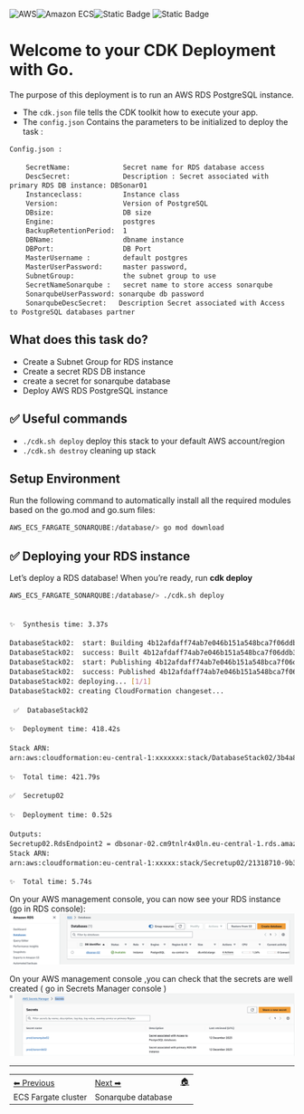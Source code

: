 ![AWS](https://img.shields.io/badge/AWS-%23FF9900.svg?style=for-the-badge&logo=amazon-aws&logoColor=white)![Amazon ECS](https://img.shields.io/static/v1?style=for-the-badge&message=Amazon+ECS&color=222222&logo=Amazon+ECS&logoColor=FF9900&label=)![Static Badge](https://img.shields.io/badge/Go-v1.21-blue:) ![Static Badge](https://img.shields.io/badge/AWS_CDK-v2.115.0-blue:)


# Welcome to your CDK Deployment with Go.

The purpose of this deployment is to run an AWS RDS PostgreSQL instance.


* The `cdk.json` file tells the CDK toolkit how to execute your app.
* The `config.json` Contains the parameters to be initialized to deploy the task :
```
Config.json :

    SecretName:             Secret name for RDS database access
	DescSecret:	            Description : Secret associated with primary RDS DB instance: DBSonar01
	Instanceclass:          Instance class
	Version:		        Version of PostgreSQL
	DBsize:			        DB size
	Engine:                 postgres
	BackupRetentionPeriod:  1
	DBName:                 dbname instance
	DBPort:                 DB Port
	MasterUsername :        default postgres
	MasterUserPassword:     master password,
	SubnetGroup:            the subnet group to use
	SecretNameSonarqube :   secret name to store access sonarqube
	SonarqubeUserPassword: sonarqube db password
	SonarqubeDescSecret:   Description Secret associated with Access to PostgreSQL databases partner
```    


## What does this task do?

- Create a Subnet Group for RDS instance
- Create a secret RDS DB instance
- create a secret for sonarqube database
- Deploy AWS RDS PostgreSQL instance

## ✅ Useful commands

 * `./cdk.sh deploy`      deploy this stack to your default AWS account/region
 * `./cdk.sh destroy`     cleaning up stack

## Setup Environment

Run the following command to automatically install all the required modules based on the go.mod and go.sum files:

```bash
AWS_ECS_FARGATE_SONARQUBE:/database/> go mod download

```
## ✅ Deploying your RDS instance

Let’s deploy a RDS database! When you’re ready, run **cdk deploy**

```bash
AWS_ECS_FARGATE_SONARQUBE:/database/> ./cdk.sh deploy


✨  Synthesis time: 3.37s

DatabaseStack02:  start: Building 4b12afdaff74ab7e046b151a548bca7f06ddb3b50e3a055d13c2e305ea43e48d:xxxxx-eu-central-1
DatabaseStack02:  success: Built 4b12afdaff74ab7e046b151a548bca7f06ddb3b50e3a055d13c2e305ea43e48d:xxxxx-eu-central-1
DatabaseStack02:  start: Publishing 4b12afdaff74ab7e046b151a548bca7f06ddb3b50e3a055d13c2e305ea43e48d:xxxxx-eu-central-1
DatabaseStack02:  success: Published 4b12afdaff74ab7e046b151a548bca7f06ddb3b50e3a055d13c2e305ea43e48d:xxxxx-eu-central-1
DatabaseStack02: deploying... [1/1]
DatabaseStack02: creating CloudFormation changeset...

 ✅  DatabaseStack02

✨  Deployment time: 418.42s

Stack ARN:
arn:aws:cloudformation:eu-central-1:xxxxxxx:stack/DatabaseStack02/3b4a8020-9883-11ee-94bb-028fc9ed33d3

✨  Total time: 421.79s

✅  Secretup02 

✨  Deployment time: 0.52s

Outputs:
Secretup02.RdsEndpoint2 = dbsonar-02.cm9tnlr4x0ln.eu-central-1.rds.amazonaws.com
Stack ARN:
arn:aws:cloudformation:eu-central-1:xxxxx:stack/Secretup02/21318710-9b35-11ee-8f9e-0af589c66851

✨  Total time: 5.74s

```

On your AWS management console, you can now see your RDS instance (go in RDS console):
![repo](images/rds.png)

On your AWS management console ,you can check that the secrets are well created ( go in Secrets Manager console )
![repo](images/secret.png)

-----
<table>
<tr style="border: 0px transparent">
	<td style="border: 0px transparent"> <a href="../ecs/README.md" title="Creating ECS Fargate cluster">⬅ Previous</a></td><td style="border: 0px transparent"><a href="../createdb/README.md" title="Creating a sonarqube database">Next ➡</a></td><td style="border: 0px transparent"><a href="../README.md" title="home">🏠</a></td>
</tr>
<tr style="border: 0px transparent">
<td style="border: 0px transparent">ECS Fargate cluster</td><td style="border: 0px transparent">Sonarqube database</td><td style="border: 0px transparent"></td>
</tr>

</table>
